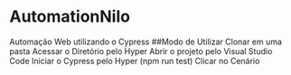 # AutomationNilo
Automação Web utilizando o Cypress
##Modo de Utilizar
Clonar em uma pasta
Acessar o Diretório pelo Hyper
Abrir o projeto pelo Visual Studio Code
Iniciar o Cypress pelo Hyper (npm run test)
Clicar no Cenário
